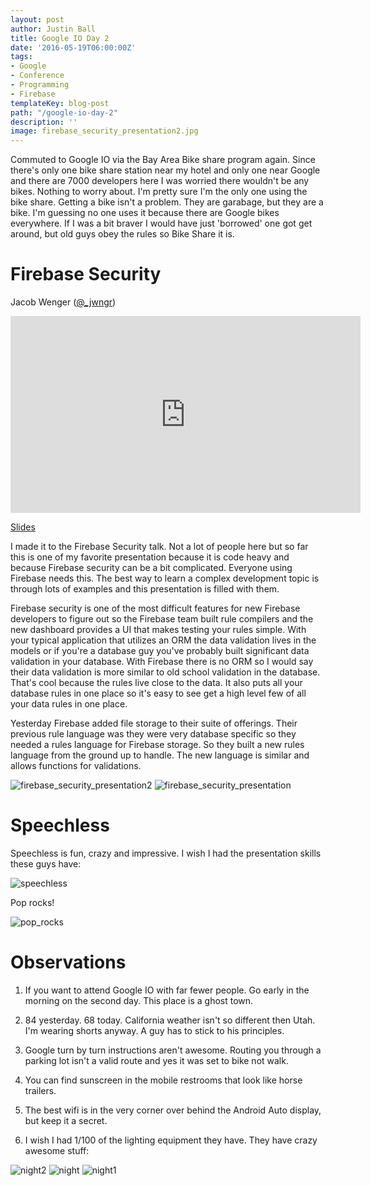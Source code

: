 ```yaml
---
layout: post
author: Justin Ball
title: Google IO Day 2
date: '2016-05-19T06:00:00Z'
tags:
- Google
- Conference
- Programming
- Firebase
templateKey: blog-post
path: "/google-io-day-2"
description: ''
image: firebase_security_presentation2.jpg
---
```


Commuted to Google IO via the Bay Area Bike share program again. Since there's only one bike share station near my hotel and only one near Google and there are 7000 developers here I was worried there wouldn't be any bikes. Nothing to worry about. I'm pretty sure I'm the only one using the bike share. Getting a bike isn't a problem. They are garabage, but they are a bike. I'm guessing no one uses it because there are Google bikes everywhere. If I was a bit braver I would have just 'borrowed' one got get around, but old guys obey the rules so Bike Share it is.

# Firebase Security
Jacob Wenger (<a href="https://www.twitter.com/_jwngr">@_jwngr</a>)

<div class="post-images">
  <iframe width="560" height="315" src="https://www.youtube.com/embed/PUBnlbjZFAI" frameborder="0" allowFullScreen></iframe>
</div>

<a href="https://docs.google.com/presentation/d/1rYJN_WR2pErGK7w1cd3zxiJ3n85f5fexGaTZzmBeOvY/pub">Slides</a>

I made it to the Firebase Security talk. Not a lot of people here but so far this is one of my favorite presentation because it is code heavy and because Firebase security can be a bit complicated. Everyone using Firebase needs this. The best way to learn a complex development topic is through lots of examples and this presentation is filled with them.

Firebase security is one of the most difficult features for new Firebase developers to figure out so the Firebase team built rule compilers and the new dashboard provides a UI that makes testing your rules simple. With your typical application that utilizes an ORM the data validation lives in the models or if you're a database guy you've probably built significant data validation in your database. With Firebase there is no ORM so I would say their data validation is more similar to old school validation in the database. That's cool because the rules live close to the data. It also puts all your database rules in one place so it's easy to see get a high level few of all your data rules in one place.

<div style="display:none;">
Here's an example from Jacob's presentation:
<pre><code class="javascript">
</code></pre>
</div>

Yesterday Firebase added file storage to their suite of offerings. Their previous rule language was they were very database specific so they needed a rules language for Firebase storage. So they built a new rules language from the ground up to handle. The new language is similar and allows functions for validations.
<div style="display:none;">
Here's another example from Jacob's presentation:
<pre><code class="javascript">
</code></pre>
</div>

<div class="post-images">
  <img src="firebase_security_presentation2.jpg" alt="firebase_security_presentation2"/>
  <img src="firebase_security_presentation.jpg" alt="firebase_security_presentation"/>
</div>

# Speechless
<div class="post-images">
  <p>Speechless is fun, crazy and impressive. I wish I had the presentation skills these guys have:</p>
  <img src="speechless.jpg" alt="speechless"/>
</div>

<div class="post-images">
  <p>Pop rocks!</p>
  <img src="pop_rocks.jpg" alt="pop_rocks"/>
</div>

# Observations
1. If you want to attend Google IO with far fewer people. Go early in the morning on the second day. This place is a ghost town.

2. 84 yesterday. 68 today. California weather isn't so different then Utah. I'm wearing shorts anyway. A guy has to stick to his principles.

3. Google turn by turn instructions aren't awesome. Routing you through a parking lot isn't a valid route and yes it was set to bike not walk.

4. You can find sunscreen in the mobile restrooms that look like horse trailers.

5. The best wifi is in the very corner over behind the Android Auto display, but keep it a secret.

6. I wish I had 1/100 of the lighting equipment they have. They have crazy awesome stuff:

<div class="post-images">
  <img src="night2.jpg" alt="night2"/>
  <img src="night.jpg" alt="night"/>
  <img src="night1.jpg" alt="night1"/>
</div>




